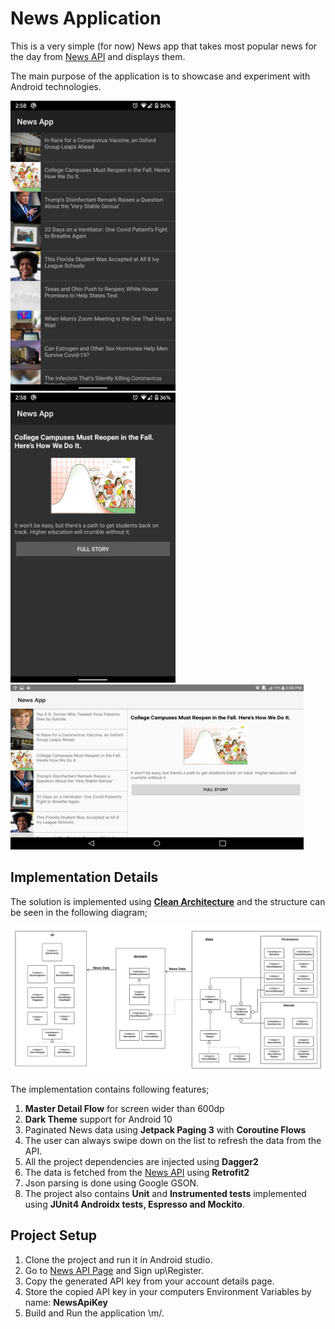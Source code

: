 # News Application
This is a very simple (for now) News app that takes most popular news for the day from [News API](https://newsapi.org/) and displays them.

The main purpose of the application is to showcase and experiment with Android technologies.

<img src="./images/NewsList.png" width = "264" height = "464"/> <img src="./images/NewsDetails.png" width = "264" height = "464"/> <img src="./images/MasterDetailFlow.png" width = "469" height = "264"/>

## Implementation Details
The solution is implemented using **[Clean Architecture](https://blog.cleancoder.com/uncle-bob/2012/08/13/the-clean-architecture.html)** and the structure can be seen in the following diagram;

![](./images/Architecture.png)

The implementation contains following features;
1. **Master Detail Flow** for screen wider than 600dp
2. **Dark Theme** support for Android 10
3. Paginated News data using **Jetpack Paging 3** with **Coroutine Flows** 
4. The user can always swipe down on the list to refresh the data from the API.
5. All the project dependencies are injected using **Dagger2**
6. The data is fetched from the [News API](https://newsapi.org/) using **Retrofit2**
7. Json parsing is done using Google GSON.
8. The project also contains **Unit** and **Instrumented tests** implemented using **JUnit4 Androidx tests, Espresso and Mockito**.

## Project Setup
1. Clone the project and run it in Android studio.
2. Go to [News API Page](https://newsapi.org/) and Sign up\Register.
3. Copy the generated API key from your account details page.
4. Store the copied API key in your computers Environment Variables by name: __NewsApiKey__
5. Build and Run the application \m/.
